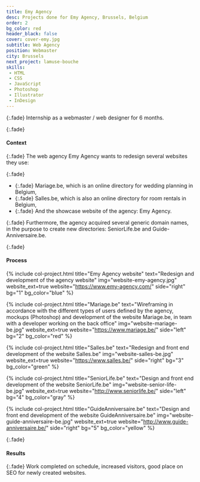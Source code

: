 ```yaml
---
title: Emy Agency
desc: Projects done for Emy Agency, Brussels, Belgium
order: 2
bg_color: red
header_black: false
cover: cover-emy.jpg
subtitle: Web Agency
position: Webmaster
city: Brussels
next_project: lamuse-bouche
skills:
 - HTML
 - CSS
 - JavaScript
 - Photoshop
 - Illustrator
 - InDesign
---
```


{:.fade}
Internship as a webmaster / web designer for 6 months.

{:.fade}
#### Context

{:.fade}
The web agency Emy Agency wants to redesign several websites they use:

{:.fade}
* {:.fade} Mariage.be, which is an online directory for wedding planning in Belgium,
* {:.fade} Salles.be, which is also an online directory for room rentals in Belgium,
* {:.fade} And the showcase website of the agency: Emy Agency.

{:.fade}
Furthermore, the agency acquired several generic domain names, in the purpose to create new directories: SeniorLife.be and Guide-Anniversaire.be.

{:.fade}
#### Process

{%
    include col-project.html
    title="Emy Agency website"
    text="Redesign and development of the agency website"
    img="website-emy-agency.jpg"
    website_ext=true
    website="https://www.emy-agency.com/"
    side="right"
    bg="1"
    bg_color="blue"
%}

{%
    include col-project.html
    title="Mariage.be"
    text="Wireframing in accordance with the different types of users defined by the agency, mockups (Photoshop) and development of the website Mariage.be, in team with a developer working on the back office"
    img="website-mariage-be.jpg"
    website_ext=true
    website="https://www.mariage.be/"
    side="left"
    bg="2"
    bg_color="red"
%}

{%
    include col-project.html
    title="Salles.be"
    text="Redesign and front end development of the website Salles.be"
    img="website-salles-be.jpg"
    website_ext=true
    website="https://www.salles.be/"
    side="right"
    bg="3"
    bg_color="green"
%}

{%
    include col-project.html
    title="SeniorLife.be"
    text="Design and front end development of the website SeniorLife.be"
    img="website-senior-life-be.jpg"
    website_ext=true
    website="http://www.seniorlife.be/"
    side="left"
    bg="4"
    bg_color="gray"
%}

{%
    include col-project.html
    title="GuideAnniversaire.be"
    text="Design and front end development of the website GuideAnniversaire.be"
    img="website-guide-anniversaire-be.jpg"
    website_ext=true
    website="http://www.guide-anniversaire.be/"
    side="right"
    bg="5"
    bg_color="yellow"
%}

{:.fade}
#### Results

{:.fade}
Work completed on schedule, increased visitors, good place on SEO for newly created websites.